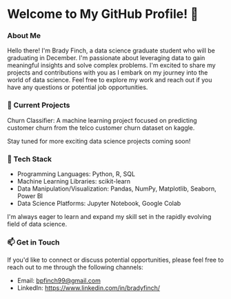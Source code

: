 # Welcome to My GitHub Profile! 👋
### About Me
Hello there! I'm Brady Finch, a data science graduate student who will be graduating in December. I'm passionate about leveraging data to gain meaningful insights and solve complex problems. I'm excited to share my projects and contributions with you as I embark on my journey into the world of data science. Feel free to explore my work and reach out if you have any questions or potential job opportunities.

### 🔭 Current Projects
Churn Classifier: A machine learning project focused on predicting customer churn from the telco customer churn dataset on kaggle.

Stay tuned for more exciting data science projects coming soon!

### 🌱 Tech Stack
* Programming Languages: Python, R, SQL
* Machine Learning Libraries: scikit-learn
* Data Manipulation/Visualization: Pandas, NumPy, Matplotlib, Seaborn, Power BI
* Data Science Platforms: Jupyter Notebook, Google Colab
  
I'm always eager to learn and expand my skill set in the rapidly evolving field of data science.

### 📫 Get in Touch
If you'd like to connect or discuss potential opportunities, please feel free to reach out to me through the following channels:

* Email: bpfinch99@gmail.com
* LinkedIn: https://www.linkedin.com/in/bradyfinch/
<!---
bpfinch99/bpfinch99 is a ✨ special ✨ repository because its `README.md` (this file) appears on your GitHub profile.
You can click the Preview link to take a look at your changes.
--->
